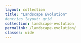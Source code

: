 ```yaml
---
layout: collection
title: "Landscape Evolution"
#entries_layout: grid
collection: landscape-evolution
permalink: /landscape-evolution/
classes: wide
---
```

